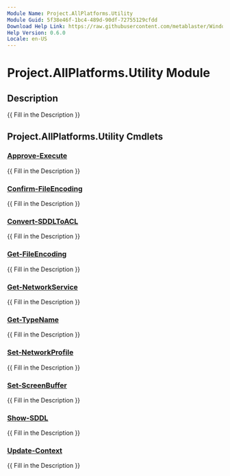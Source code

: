 ```yaml
---
Module Name: Project.AllPlatforms.Utility
Module Guid: 5f38e46f-1bc4-489d-90df-72755129cfdd
Download Help Link: https://raw.githubusercontent.com/metablaster/WindowsFirewallRuleset/develop/Config/Content/0.6.0
Help Version: 0.6.0
Locale: en-US
---
```


# Project.AllPlatforms.Utility Module
## Description
{{ Fill in the Description }}

## Project.AllPlatforms.Utility Cmdlets
### [Approve-Execute](Approve-Execute.md)
{{ Fill in the Description }}

### [Confirm-FileEncoding](Confirm-FileEncoding.md)
{{ Fill in the Description }}

### [Convert-SDDLToACL](Convert-SDDLToACL.md)
{{ Fill in the Description }}

### [Get-FileEncoding](Get-FileEncoding.md)
{{ Fill in the Description }}

### [Get-NetworkService](Get-NetworkService.md)
{{ Fill in the Description }}

### [Get-TypeName](Get-TypeName.md)
{{ Fill in the Description }}

### [Set-NetworkProfile](Set-NetworkProfile.md)
{{ Fill in the Description }}

### [Set-ScreenBuffer](Set-ScreenBuffer.md)
{{ Fill in the Description }}

### [Show-SDDL](Show-SDDL.md)
{{ Fill in the Description }}

### [Update-Context](Update-Context.md)
{{ Fill in the Description }}

